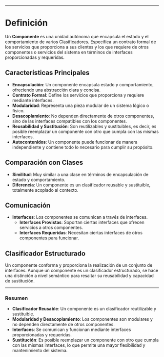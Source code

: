 
---

# Definición

Un **Componente** es una unidad autónoma que encapsula el estado y el comportamiento de varios Clasificadores. Especifica un contrato formal de los servicios que proporciona a sus clientes y los que requiere de otros componentes o servicios del sistema en términos de interfaces proporcionadas y requeridas.

## Características Principales

- **Encapsulación**: Un componente encapsula estado y comportamiento, ofreciendo una abstracción clara y concisa.
- **Contrato Formal**: Define los servicios que proporciona y requiere mediante interfaces.
- **Modularidad**: Representa una pieza modular de un sistema lógico o físico.
- **Desacoplamiento**: No dependen directamente de otros componentes, sino de las interfaces compatibles con los componentes.
- **Reusabilidad y Sustitución**: Son reutilizables y sustituibles, es decir, es posible reemplazar un componente con otro que cumpla con las mismas interfaces.
- **Autocontenidos**: Un componente puede funcionar de manera independiente y contiene todo lo necesario para cumplir su propósito.

## Comparación con Clases

- **Similitud**: Muy similar a una clase en términos de encapsulación de estado y comportamiento.
- **Diferencia**: Un componente es un clasificador reusable y sustituible, totalmente acoplado al contexto.

## Comunicación

- **Interfaces**: Los componentes se comunican a través de interfaces.
  - **Interfaces Provistas**: Soportan ciertas interfaces que ofrecen servicios a otros componentes.
  - **Interfaces Requeridas**: Necesitan ciertas interfaces de otros componentes para funcionar.

## Clasificador Estructurado

Un componente conforma y proporciona la realización de un conjunto de interfaces. Aunque un componente es un clasificador estructurado, se hace una distinción a nivel semántico para resaltar su reusabilidad y capacidad de sustitución.


---

### Resumen

- **Clasificador Reusable**: Un componente es un clasificador reutilizable y sustituible.
- **Modularidad y Desacoplamiento**: Los componentes son modulares y no dependen directamente de otros componentes.
- **Interfaces**: Se comunican y funcionan mediante interfaces proporcionadas y requeridas.
- **Sustitución**: Es posible reemplazar un componente con otro que cumpla con las mismas interfaces, lo que permite una mayor flexibilidad y mantenimiento del sistema.


